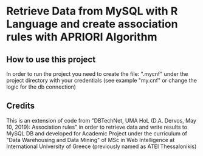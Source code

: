# Retrieve Data from MySQL with R Language and create association rules with APRIORI Algorithm

## How to use this project
In order to run the project you need to create the file: ".mycnf" under the project directory with your credentials (see example "my.cnf" or change the logic for the db connection)

## Credits
This is an extension of code from "DBTechNet, UMA HoL (D.A. Dervos, May 10, 2019): Association rules" in order to retrieve data and write results to MySQL DB and developed for Academic Project under the curriculum of "Data Warehousing and Data Mining" of MSc in Web Intelligence at International University of Greece (previously named as ATEI Thessalonikis)
